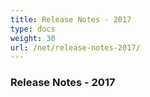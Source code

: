 ```yaml
---
title: Release Notes - 2017
type: docs
weight: 30
url: /net/release-notes-2017/
---
```


### **Release Notes - 2017**

